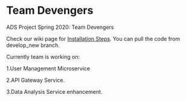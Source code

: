 # Team Devengers
ADS Project Spring 2020: Team Devengers


Check our wiki page for [Installation Steps](https://github.com/airavata-courses/devengers/wiki/Installation-steps-for-all-the-services.). You can pull the code from develop_new branch.


Currently team is working on:

1.User Management Microservice

2.API Gateway Service.

3.Data Analysis Service enhancement.

